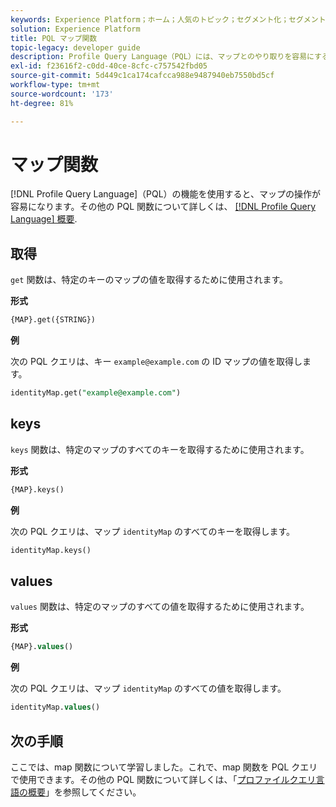 ```yaml
---
keywords: Experience Platform；ホーム；人気のトピック；セグメント化；セグメント化；セグメント化サービス；pql;PQL；プロファイルクエリ言語；マップ関数；マップ；
solution: Experience Platform
title: PQL マップ関数
topic-legacy: developer guide
description: Profile Query Language（PQL）には、マップとのやり取りを容易にする関数が用意されています。
exl-id: f23616f2-c0dd-40ce-8cfc-c757542fbd05
source-git-commit: 5d449c1ca174cafcca988e9487940eb7550bd5cf
workflow-type: tm+mt
source-wordcount: '173'
ht-degree: 81%

---
```


# マップ関数

[!DNL Profile Query Language]（PQL）の機能を使用すると、マップの操作が容易になります。その他の PQL 関数について詳しくは、 [[!DNL Profile Query Language] 概要](./overview.md).

## 取得

`get` 関数は、特定のキーのマップの値を取得するために使用されます。

**形式**

```sql
{MAP}.get({STRING})
```

**例**

次の PQL クエリは、キー `example@example.com` の ID マップの値を取得します。

```sql
identityMap.get("example@example.com")
```

## keys

`keys` 関数は、特定のマップのすべてのキーを取得するために使用されます。

**形式**

```sql
{MAP}.keys()
```

**例**

次の PQL クエリは、マップ `identityMap` のすべてのキーを取得します。

```sql
identityMap.keys()
```

## values

`values` 関数は、特定のマップのすべての値を取得するために使用されます。

**形式**

```sql
{MAP}.values()
```

**例**

次の PQL クエリは、マップ `identityMap` のすべての値を取得します。

```sql
identityMap.values()
```

## 次の手順

ここでは、map 関数について学習しました。これで、map 関数を PQL クエリで使用できます。その他の PQL 関数について詳しくは、「[プロファイルクエリ言語の概要](./overview.md)」を参照してください。
